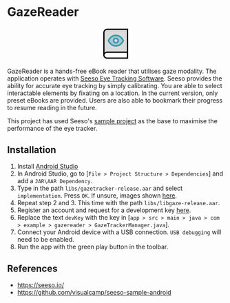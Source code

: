 # GazeReader

<p align="center" width="100%">
    <img width="15%" src="app/src/main/res/drawable/logo.png">
</p>

GazeReader is a hands-free eBook reader that utilises gaze modality. The application operates with [Seeso Eye Tracking Software](https://seeso.io/). Seeso provides the ability for accurate eye tracking by simply calibrating. You are able to select interactable elements by fixating on a location. In the current version, only preset eBooks are provided. Users are also able to bookmark their progress to resume reading in the future.

This project has used Seeso's [sample project](https://github.com/visualcamp/seeso-sample-android) as the base to maximise the performance of the eye tracker.

## Installation

1. Install [Android Studio](https://developer.android.com/studio)
2. In Android Studio, go to [```File > Project Structure > Dependencies```] and add a ```JAR\AAR Dependency```.
3. Type in the path ```libs/gazetracker-release.aar``` and select ```implementation```. Press ```OK```. If unsure, images shown [here](https://docs.seeso.io/nonversioning/quick-start/android-quick-start).
4. Repeat step 2 and 3. This time with the path ```libs/libgaze-release.aar```.
5. Register an account and request for a development key [here](https://seeso.io/).
6. Replace the text ```devKey``` with the key in [```app > src > main > java > com > example > gazereader > GazeTrackerManager.java```].
7. Connect your Android device with a USB connection. ```USB debugging``` will need to be enabled.
8. Run the app with the green play button in the toolbar.

## References

* https://seeso.io/
* https://github.com/visualcamp/seeso-sample-android
